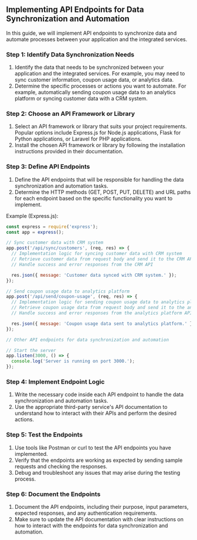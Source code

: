 
## Implementing API Endpoints for Data Synchronization and Automation

In this guide, we will implement API endpoints to synchronize data and automate processes between your application and the integrated services.

### Step 1: Identify Data Synchronization Needs

1. Identify the data that needs to be synchronized between your application and the integrated services. For example, you may need to sync customer information, coupon usage data, or analytics data.
2. Determine the specific processes or actions you want to automate. For example, automatically sending coupon usage data to an analytics platform or syncing customer data with a CRM system.

### Step 2: Choose an API Framework or Library

1. Select an API framework or library that suits your project requirements. Popular options include Express.js for Node.js applications, Flask for Python applications, or Laravel for PHP applications.
2. Install the chosen API framework or library by following the installation instructions provided in their documentation.

### Step 3: Define API Endpoints

1. Define the API endpoints that will be responsible for handling the data synchronization and automation tasks.
2. Determine the HTTP methods (GET, POST, PUT, DELETE) and URL paths for each endpoint based on the specific functionality you want to implement.

Example (Express.js):

```javascript
const express = require('express');
const app = express();

// Sync customer data with CRM system
app.post('/api/sync/customers', (req, res) => {
  // Implementation logic for syncing customer data with CRM system
  // Retrieve customer data from request body and send it to the CRM API
  // Handle success and error responses from the CRM API

  res.json({ message: 'Customer data synced with CRM system.' });
});

// Send coupon usage data to analytics platform
app.post('/api/send/coupon-usage', (req, res) => {
  // Implementation logic for sending coupon usage data to analytics platform
  // Retrieve coupon usage data from request body and send it to the analytics platform API
  // Handle success and error responses from the analytics platform API

  res.json({ message: 'Coupon usage data sent to analytics platform.' });
});

// Other API endpoints for data synchronization and automation

// Start the server
app.listen(3000, () => {
  console.log('Server is running on port 3000.');
});
```

### Step 4: Implement Endpoint Logic

1. Write the necessary code inside each API endpoint to handle the data synchronization and automation tasks.
2. Use the appropriate third-party service's API documentation to understand how to interact with their APIs and perform the desired actions.

### Step 5: Test the Endpoints

1. Use tools like Postman or curl to test the API endpoints you have implemented.
2. Verify that the endpoints are working as expected by sending sample requests and checking the responses.
3. Debug and troubleshoot any issues that may arise during the testing process.

### Step 6: Document the Endpoints

1. Document the API endpoints, including their purpose, input parameters, expected responses, and any authentication requirements.
2. Make sure to update the API documentation with clear instructions on how to interact with the endpoints for data synchronization and automation.

